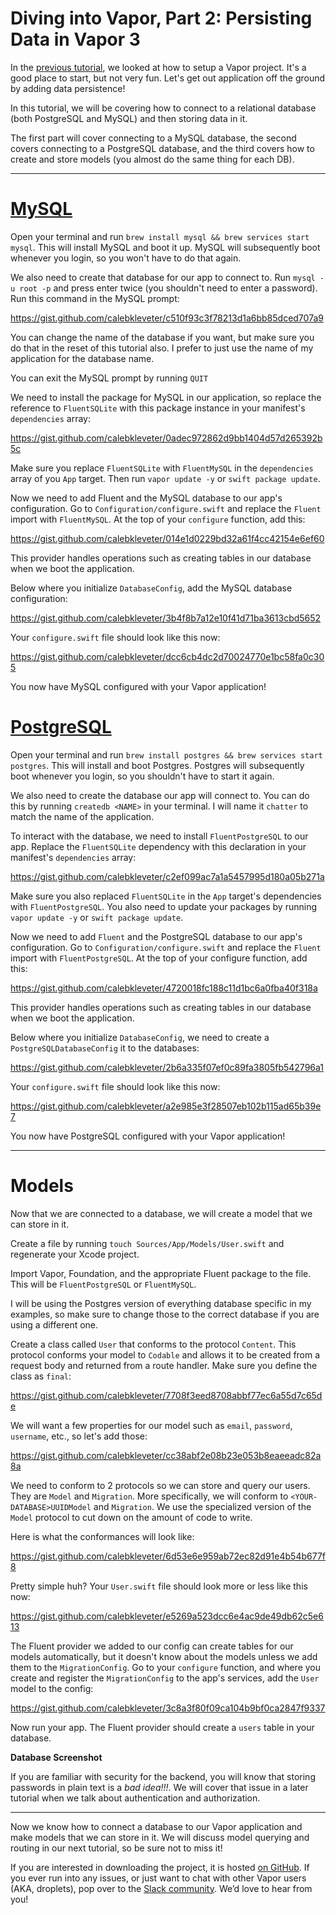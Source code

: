 # Diving into Vapor, Part 2: Persisting Data in Vapor 3

In the [previous tutorial](https://theswiftwebdeveloper.com/diving-into-vapor-part-1-up-and-running-with-vapor-3-edab3c79aab9), we looked at how to setup a Vapor project. It's a good place to start, but not very fun. Let's get out application off the ground by adding data persistence!

In this tutorial, we will be covering how to connect to a relational database (both PostgreSQL and MySQL) and then storing data in it.

The first part will cover connecting to a MySQL database, the second covers connecting to a PostgreSQL database, and the third covers how to create and store models (you almost do the same thing for each DB).

---

# [MySQL](https://docs.vapor.codes/3.0/mysql/getting-started/)

Open your terminal and run `brew install mysql && brew services start mysql`. This will install MySQL and boot it up. MySQL will subsequently boot whenever you login, so you won't have to do that again. 

We also need to create that database for our app to connect to. Run `mysql -u root -p` and press enter twice (you shouldn't need to enter a password). Run this command in the MySQL prompt:

https://gist.github.com/calebkleveter/c510f93c3f78213d1a6bb85dced707a9

You can change the name of the database if you want, but make sure you do that in the reset of this tutorial also. I prefer to just use the name of my application for the database name. 

You can exit the MySQL prompt by running `QUIT`

We need to install the package for MySQL in our application, so replace the reference to `FluentSQLite` with this package instance in your manifest's `dependencies` array:

https://gist.github.com/calebkleveter/0adec972862d9bb1404d57d265392b5c

Make sure you replace `FluentSQLite` with `FluentMySQL` in the `dependencies` array of you `App` target. Then run `vapor update -y` or `swift package update`.

Now we need to add Fluent and the MySQL database to our app's configuration. Go to `Configuration/configure.swift` and replace the `Fluent` import with `FluentMySQL`. At the top of your `configure` function, add this:

https://gist.github.com/calebkleveter/014e1d0229bd32a61f4cc42154e6ef60

This provider handles operations such as creating tables in our database when we boot the application.

Below where you initialize `DatabaseConfig`, add the MySQL database configuration:

https://gist.github.com/calebkleveter/3b4f8b7a12e10f41d71ba3613cbd5652

Your `configure.swift` file should look like this now:

https://gist.github.com/calebkleveter/dcc6cb4dc2d70024770e1bc58fa0c305

You now have MySQL configured with your Vapor application!


# [PostgreSQL](https://docs.vapor.codes/3.0/postgresql/getting-started/)

Open your terminal and run `brew install postgres && brew services start postgres`. This will install and boot Postgres. Postgres will subsequently boot whenever you login, so you shouldn't have to start it again.

We also need to create the database our app will connect to. You can do this by running `createdb <NAME>` in your terminal. I will name it `chatter` to match the name of the application.

To interact with the database, we need to install `FluentPostgreSQL` to our app. Replace the `FluentSQLite` dependency with this declaration in your manifest's `dependencies` array:

https://gist.github.com/calebkleveter/c2ef099ac7a1a5457995d180a05b271a

Make sure you also replaced `FluentSQLite` in the `App` target's dependencies with `FluentPostgreSQL`. You also need to update your packages by running `vapor update -y` or `swift package update`.

Now we need to add `Fluent` and the PostgreSQL database to our app's configuration. Go to `Configuration/configure.swift` and replace the `Fluent` import with `FluentPostgreSQL`. At the top of your configure function, add this:

https://gist.github.com/calebkleveter/4720018fc188c11d1bc6a0fba40f318a

This provider handles operations such as creating tables in our database when we boot the application.

Below where you initialize `DatabaseConfig`, we need to create a `PostgreSQLDatabaseConfig` it to the databases:

https://gist.github.com/calebkleveter/2b6a335f07ef0c89fa3805fb542796a1

Your `configure.swift` file should look like this now:

https://gist.github.com/calebkleveter/a2e985e3f28507eb102b115ad65b39e7

You now have PostgreSQL configured with your Vapor application!

---

# Models

Now that we are connected to a database, we will create a model that we can store in it.

Create a file by running `touch Sources/App/Models/User.swift` and regenerate your Xcode project.

Import Vapor, Foundation, and the appropriate Fluent package to the file. This will be `FluentPostgreSQL` or `FluentMySQL`.

I will be using the Postgres version of everything database specific in my examples, so make sure to change those to the correct database if you are using a different one.

Create a class called `User` that conforms to the protocol `Content`. This protocol conforms your model to `Codable` and allows it to be created from a request body and returned from a route handler. Make sure you define the class as `final`:

https://gist.github.com/calebkleveter/7708f3eed8708abbf77ec6a55d7c65de

We will want a few properties for our model such as `email`, `password`, `username`, etc., so let's add those:

https://gist.github.com/calebkleveter/cc38abf2e08b23e053b8eaeeadc82a8a

We need to conform to 2 protocols so we can store and query our users. They are `Model` and `Migration`. More specifically, we will conform to `<YOUR-DATABASE>UUIDModel` and `Migration`. We use the specialized version of the `Model` protocol to cut down on the amount of code to write.

Here is what the conformances will look like:

https://gist.github.com/calebkleveter/6d53e6e959ab72ec82d91e4b54b677f8

Pretty simple huh? Your `User.swift` file should look more or less like this now:

https://gist.github.com/calebkleveter/e5269a523dcc6e4ac9de49db62c5e613

The Fluent provider we added to our config can create tables for our models automatically, but it doesn't know about the models unless we add them to the `MigrationConfig`. Go to your `configure` function, and where you create and register the `MigrationConfig` to the app's services, add the `User` model to the config:

https://gist.github.com/calebkleveter/3c8a3f80f09ca104b9bf0ca2847f9337

Now run your app. The Fluent provider should create a `users` table in your database.

**Database Screenshot**

If you are familiar with security for the backend, you will know that storing passwords in plain text is a *bad idea!!!*. We will cover that issue in a later tutorial when we talk about authentication and authorization.

---

Now we know how to connect a database to our Vapor application and make models that we can store in it. We will discuss model querying and routing in our next tutorial, so be sure not to miss it!

If you are interested in downloading the project, it is hosted [on GitHub](https://github.com/calebkleveter/chatter/tree/persisting-data-in-vapor3). If you ever run into any issues, or just want to chat with other Vapor users (AKA, droplets), pop over to the [Slack community](https://vapor.team/). We’d love to hear from you!